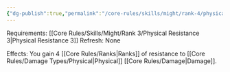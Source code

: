 ```yaml
---
{"dg-publish":true,"permalink":"/core-rules/skills/might/rank-4/physical-resistance-4/"}
---
```


Requirements: [[Core Rules/Skills/Might/Rank 3/Physical Resistance 3\|Physical Resistance 3]]
Refresh: None

Effects:
You gain 4 [[Core Rules/Ranks\|Ranks]] of resistance to [[Core Rules/Damage Types/Physical\|Physical]] [[Core Rules/Damage\|Damage]].